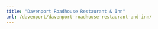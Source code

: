 ```yaml
---
title: "Davenport Roadhouse Restaurant & Inn"
url: /davenport/davenport-roadhouse-restaurant-and-inn/
---
```

